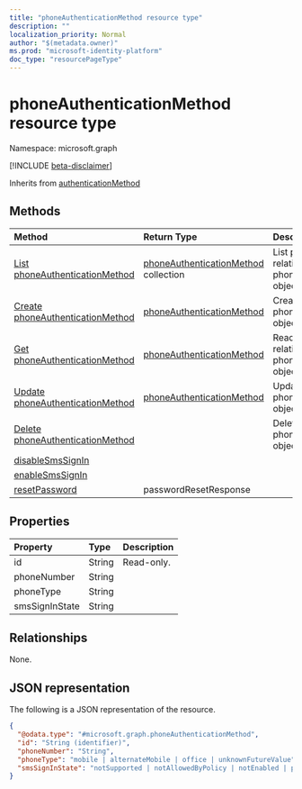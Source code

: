 ```yaml
---
title: "phoneAuthenticationMethod resource type"
description: ""
localization_priority: Normal
author: "$(metadata.owner)"
ms.prod: "microsoft-identity-platform"
doc_type: "resourcePageType"
---
```


# phoneAuthenticationMethod resource type

Namespace: microsoft.graph

[!INCLUDE [beta-disclaimer](../../includes/beta-disclaimer.md)]

Inherits from [authenticationMethod](authenticationmethod.md)

## Methods

| Method                                                                         | Return Type                                                          | Description                                                              |
| :----------------------------------------------------------------------------- | :------------------------------------------------------------------- | :----------------------------------------------------------------------- |
| [List phoneAuthenticationMethod](../api/phoneauthenticationmethod-list.md)     | [phoneAuthenticationMethod](phoneAuthenticationMethod.md) collection | List properties and relationships of a phoneAuthenticationMethod object. |
| [Create phoneAuthenticationMethod](../api/phoneauthenticationmethod-create.md) | [phoneAuthenticationMethod](phoneAuthenticationMethod.md)            | Create a new phoneAuthenticationMethod object.                           |
| [Get phoneAuthenticationMethod](../api/phoneauthenticationmethod-get.md)       | [phoneAuthenticationMethod](phoneAuthenticationMethod.md)            | Read properties and relationships of a phoneAuthenticationMethod object. |
| [Update phoneAuthenticationMethod](../api/phoneauthenticationmethod-update.md) | [phoneAuthenticationMethod](phoneAuthenticationMethod.md)            | Update the properties of a phoneAuthenticationMethod object.             |
| [Delete phoneAuthenticationMethod](../api/phoneauthenticationmethod-delete.md) |                                                                      | Delete a phoneAuthenticationMethod object.                               |
| [disableSmsSignIn](../api/phoneauthenticationmethod-disableSmsSignIn.md)       |                                                                      |                                                                          |
| [enableSmsSignIn](../api/phoneauthenticationmethod-enableSmsSignIn.md)         |                                                                      |                                                                          |
| [resetPassword](../api/phoneauthenticationmethod-resetPassword.md)             | passwordResetResponse                                                |                                                                          |

## Properties

| Property       | Type   | Description |
| :------------- | :----- | :---------- |
| id             | String | Read-only.  |
| phoneNumber    | String |             |
| phoneType      | String |             |
| smsSignInState | String |             |

## Relationships

None.

## JSON representation

The following is a JSON representation of the resource.

<!-- {
  "blockType": "resource",
  "keyProperty": "id",
  "@odata.type": "microsoft.graph.phoneAuthenticationMethod",
  "baseType": "microsoft.graph.authenticationMethod",
  "openType": False
}
-->

```json
{
  "@odata.type": "#microsoft.graph.phoneAuthenticationMethod",
  "id": "String (identifier)",
  "phoneNumber": "String",
  "phoneType": "mobile | alternateMobile | office | unknownFutureValue",
  "smsSignInState": "notSupported | notAllowedByPolicy | notEnabled | phoneNumberNotUnique | ready | notConfigured | unknownFutureValue"
}
```

